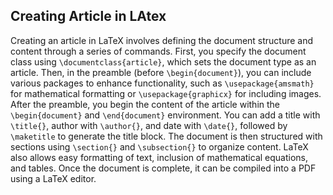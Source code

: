 ## Creating Article in LAtex
Creating an article in LaTeX involves defining the document structure and content through a series of commands. First, you specify the document class using `\documentclass{article}`, which sets the document type as an article. Then, in the preamble (before `\begin{document}`), you can include various packages to enhance functionality, such as `\usepackage{amsmath}` for mathematical formatting or `\usepackage{graphicx}` for including images. After the preamble, you begin the content of the article within the `\begin{document}` and `\end{document}` environment. You can add a title with `\title{}`, author with `\author{}`, and date with `\date{}`, followed by `\maketitle` to generate the title block. The document is then structured with sections using `\section{}` and `\subsection{}` to organize content. LaTeX also allows easy formatting of text, inclusion of mathematical equations, and tables. Once the document is complete, it can be compiled into a PDF using a LaTeX editor.